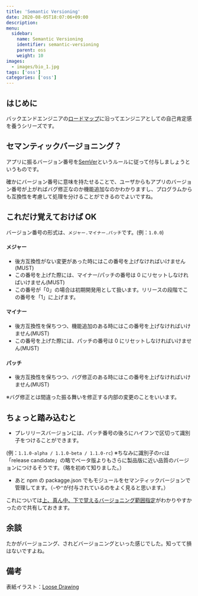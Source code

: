 ```yaml
---
title: 'Semantic Versioning'
date: 2020-08-05T18:07:06+09:00
description:
menu:
  sidebar:
    name: Semantic Versioning
    identifier: semantic-versioning
    parent: oss
    weight: 10
images:
  - images/bio_1.jpg
tags: ['oss']
categories: ['oss']
---
```


## はじめに

バックエンドエンジニアの[ロードマップ][ロードマップ]に沿ってエンジニアとしての自己肯定感を養うシリーズです。

## セマンティックバージョニング？

アプリに振るバージョン番号を[SemVer][semver]というルールに従って付与しましょうというものです。

確かにバージョン番号に意味を持たせることで、ユーザからもアプリのバージョン番号が上がればバグ修正なのか機能追加なのかわかりますし、プログラムからも互換性を考慮して処理を分けることができるのでよいですね。

## これだけ覚えておけば OK

バージョン番号の形式は、`メジャー.マイナー.パッチ`です。(例：`1.0.0`)

#### メジャー

- 後方互換性がない変更があった時にはこの番号を上げなければいけません(MUST)
- この番号を上げた際には、マイナー/パッチの番号は 0 にリセットしなければいけません(MUST)
- この番号が「0」の場合は初期開発用として扱います。リリースの段階でこの番号を「1」に上げます。

#### マイナー

- 後方互換性を保ちつつ、機能追加のある時にはこの番号を上げなければいけません(MUST)
- この番号を上げた際には、パッチの番号は 0 にリセットしなければいけません(MUST)

#### パッチ

- 後方互換性を保ちつつ、バグ修正のある時にはこの番号を上げなければいけません(MUST)

※バグ修正とは間違った振る舞いを修正する内部の変更のことをいいます。

## ちょっと踏み込むと

- プレリリースバージョンには、パッチ番号の後ろにハイフンで区切って識別子をつけることができます。

(例：`1.1.0-alpha / 1.1.0-beta / 1.1.0-rc`)
※ちなみに識別子の`rc`は「release candidate」の略でベータ版よりもさらに製品版に近い品質のバージョンにつけるそうです。（略を初めて知りました。）

- あと npm の packagge.json でもモジュールをセマンティックバージョンで管理してます。（`~`や`^`が付与されているのをよく見ると思います。）

これについては[上、真ん中、下で覚えるバージョニング範囲指定][上、真ん中、下で覚えるバージョニング範囲指定]がわかりやすかったので共有しておきます。

## 余談

たかがバージョニング、されどバージョニングといった感じでした。知ってて損はないですよね。

## 備考

表紙イラスト：[Loose Drawing](https://loosedrawing.com/)

[ロードマップ]: https://github.com/kamranahmedse/developer-roadmap#back-end-roadmap
[semver]: https://semver.org/lang/ja/
[上、真ん中、下で覚えるバージョニング範囲指定]: https://qiita.com/takayukioda/items/cb55d3f433af611295a5
